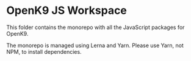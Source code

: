 # OpenK9 JS Workspace

This folder contains the monorepo with all the JavaScript packages for OpenK9.

The monorepo is managed using Lerna and Yarn. Please use Yarn, not NPM, to install dependencies.
